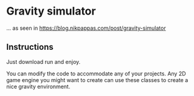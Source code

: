 # Gravity simulator
... as seen in https://blog.nikpappas.com/post/gravity-simulator


## Instructions
Just download run and enjoy.

You can modify the code to accommodate any of your projects. Any 2D game engine you might want to create can use these classes 
to create a nice gravity environment.

